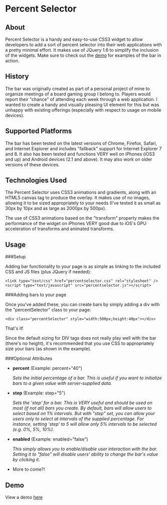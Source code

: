 Percent Selector
================

About
-----
Percent Selector is a handy and easy-to-use CSS3 widget to allow developers to add a sort of percent selector into their web applications with a pretty minimal effort. It makes use of JQuery 1.6 to simplify the inclusion of the widgets. Make sure to check out the [demo](http://plamoni.github.com/Percent-Selector/) for examples of the bar in action.

History
-------
The bar was originally created as part of a personal project of mine to organize meetings of a board gaming group I belong to. Players would report their "chance" of attending each week through a web application. I wanted to create a handy and visually pleasing UI element for this but was unhappy with existing offerings (especially with respect to usage on mobile devices).

Supported Platforms
-------------------
The bar has been tested on the latest versions of Chrome, Firefox, Safari, and Internet Explorer and includes "fallback" support for Internet Explorer 7 and 8. It also has been tested and functions VERY well on iPhones (iOS3 and up) and Android devices (2.1 and above). It may also work on older versions of these devices.

Technologies Used
-----------------
The Percent Selector uses CSS3 animations and gradients, along with an HTML5 canvas tag to produce the overlay. It makes use of no images, allowing it to be sized appropriately to your needs (I've tested it as small as 30px by 10px and as large as 2000px by 500px).

The use of CSS3 animations based on the "transform" property makes the performance of the widget on iPhones VERY good due to iOS's GPU acceleration of transforms and animated transforms.

Usage
-----

###Setup

Adding bar functionality to your page is as simple as linking to the included CSS and JS files (plus JQuery if needed):

	<link type="text/css" href="percentselector.css" rel="stylesheet" />
	<script type="text/javascript" src="percentselector.js"></script>

###Adding bars to your page

Once you've added these, you can create bars by simply adding a div with the "percentSelector" class to your page:
	
	<div class="percentSelector" style="width:500px;height:40px"></div>
	
That's it!

Since the default sizing for DIV tags does not really play well with the bar (there's no height), it's recommended that you use CSS to appropriately size your bars (as shown in the example).

###Optional Attributes

* 	**percent** (Example: percent="40")
	
	*Sets the initial percentage of a bar. This is useful if you want to initialize bars to a given value with server-supplied data.*

*	**step** (Example: step="5")

	*Sets the 'step' for a bar. This is VERY useful and should be used on most (if not all) bars you create. By default, bars will allow users to select based on 1% intervals. But with "step" set, you can allow your users only to select at intervals of the supplied percentage. For instance, setting 'step' to 5 will allow only 5% intervals to be selected (e.g. 0%, 5%, 10%).*
	
*	**enabled** (Example: enabled="false")

	*This simply allows you to enable/disable user interaction with the bar. Setting it to "false" will disable users' ability to change the bar's value by clicking it.*

*	More to come?!

Demo
----
View a demo [here](http://plamoni.github.com/Percent-Selector/)